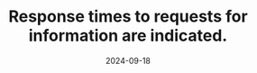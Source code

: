 ---
N: '103'
Rubrique: Identification et contact
title: Response times to requests for information are indicated.
abstract: 
categories: ["Identification and contact"]
agrege: O4103-E017
opquast: '4 103'
indiceebook: '17'
description: "Rule n° 017"
before: "016"
weight: "017"
after: "018"
actif: '1'
layout: rules
date: 2024-09-18
tags: ["", ""]
objectif: ["", ""]
Meo: [""]
Controle: [""
]
epubcheck: 
ace: 
Source: ["Opquast"]
Referentiel: [""]
Steps: ["", ""]
---
